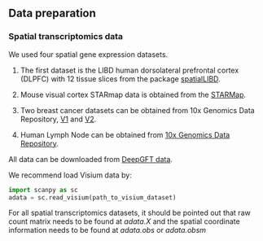 ## Data preparation

### Spatial transcriptomics data

We used four spatial gene expression datasets. 

1. The first dataset is the LIBD human dorsolateral prefrontal cortex (DLPFC) with 12 tissue slices from the package [spatialLIBD](http://research.libd.org/spatialLIBD/). 

2. Mouse visual cortex STARmap data is obtained from the [STARMap](https://www.starmapresources.com/data). 

3. Two breast cancer datasets can be obtained from 10x Genomics Data Repository, [V1](https://www.10xgenomics.com/cn/resources/datasets/human-breast-cancer-block-a-section-1-1-standard-1-1-0) and [V2](https://www.10xgenomics.com/cn/resources/datasets/human-breast-cancer-block-a-section-2-1-standard-1-1-0). 

4. Human Lymph Node can be obtained from [10x Genomics Data Repository](https://www.10xgenomics.com/cn/resources/datasets/human-lymph-node-1-standard-1-1-0).

All data can be downloaded from [DeepGFT data](https://drive.google.com/drive/folders/1uzrXJXbtwFomQuEldagfyA0Z_wfNqEza?usp=sharing).

We recommend load Visium data by:
```python
import scanpy as sc
adata = sc.read_visium(path_to_visium_dataset)
```
For all spatial transcriptomics datasets, it should be pointed out that raw count matrix needs to be found at _adata.X_ and the spatial coordinate information needs to be found at _adata.obs_ or _adata.obsm_


